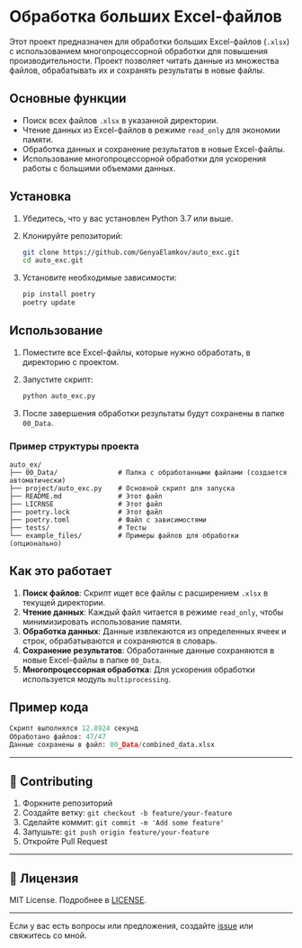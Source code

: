 # Обработка больших Excel-файлов

Этот проект предназначен для обработки больших Excel-файлов (`.xlsx`) с использованием многопроцессорной обработки для повышения производительности. Проект позволяет читать данные из множества файлов, обрабатывать их и сохранять результаты в новые файлы.

## Основные функции

- Поиск всех файлов `.xlsx` в указанной директории.
- Чтение данных из Excel-файлов в режиме `read_only` для экономии памяти.
- Обработка данных и сохранение результатов в новые Excel-файлы.
- Использование многопроцессорной обработки для ускорения работы с большими объемами данных.

## Установка

1. Убедитесь, что у вас установлен Python 3.7 или выше.
2. Клонируйте репозиторий:

   ```bash
   git clone https://github.com/GenyaElamkov/auto_exc.git
   cd auto_exc.git
   ```

3. Установите необходимые зависимости:

   ```bash
   pip install poetry
   poetry update
   ```

## Использование

1. Поместите все Excel-файлы, которые нужно обработать, в директорию с проектом.
2. Запустите скрипт:

   ```bash
   python auto_exc.py
   ```

3. После завершения обработки результаты будут сохранены в папке `00_Data`.

### Пример структуры проекта

```
auto_ex/
├── 00_Data/               # Папка с обработанными файлами (создается автоматически)
├── project/auto_exc.py    # Основной скрипт для запуска
├── README.md              # Этот файл
├── LICRNSE                # Этот файл
├── poetry.lock            # Этот файл
├── poetry.toml            # Файл с зависимостями
├── tests/                 # Тесты
└── example_files/         # Примеры файлов для обработки (опционально)
```

## Как это работает

1. **Поиск файлов**: Скрипт ищет все файлы с расширением `.xlsx` в текущей директории.
2. **Чтение данных**: Каждый файл читается в режиме `read_only`, чтобы минимизировать использование памяти.
3. **Обработка данных**: Данные извлекаются из определенных ячеек и строк, обрабатываются и сохраняются в словарь.
4. **Сохранение результатов**: Обработанные данные сохраняются в новые Excel-файлы в папке `00_Data`.
5. **Многопроцессорная обработка**: Для ускорения обработки используется модуль `multiprocessing`.

## Пример кода

```python
Скрипт выполнялся 12.8924 секунд
Обработано файлов: 47/47
Данные сохранены в файл: 00_Data/combined_data.xlsx
```

---

## 🤝 Contributing
1. Форкните репозиторий
2. Создайте ветку: `git checkout -b feature/your-feature`
3. Сделайте коммит: `git commit -m 'Add some feature'`
4. Запушьте: `git push origin feature/your-feature`
5. Откройте Pull Request

---

## 📜 Лицензия  
MIT License. Подробнее в [LICENSE](LICENSE).

---

Если у вас есть вопросы или предложения, создайте [issue](https://github.com/GenyaElamkov/auto_exc/issues) или свяжитесь со мной.
